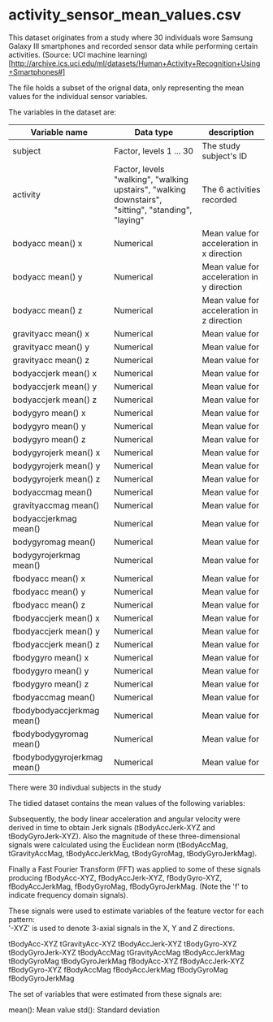 activity_sensor_mean_values.csv 
=================

This dataset originates from a study where 30 individuals wore Samsung Galaxy III smartphones and recorded sensor data while performing certain activities.
(Source: UCI machine learning)[http://archive.ics.uci.edu/ml/datasets/Human+Activity+Recognition+Using+Smartphones#]

The file holds a subset of the orignal data, only representing the mean values for the individual sensor variables.

The variables in the dataset are:


|Variable name| Data type |description
-----------------------|---------------------------|------------------------
subject| Factor, levels 1 ... 30| The study subject's ID
activity| Factor, levels "walking", "walking upstairs", "walking downstairs", "sitting", "standing", "laying"|The 6 activities recorded
bodyacc mean() x|Numerical | Mean value for acceleration in x direction
bodyacc mean() y|Numerical | Mean value for acceleration in y direction
bodyacc mean() z|Numerical | Mean value for acceleration in z direction
 gravityacc mean() x|Numerical | Mean value for
 gravityacc mean() y|Numerical | Mean value for
 gravityacc mean() z| Numerical | Mean value for
 bodyaccjerk mean() x| Numerical | Mean value for
 bodyaccjerk mean() y| Numerical | Mean value for
 bodyaccjerk mean() z| Numerical | Mean value for
 bodygyro mean() x| Numerical | Mean value for
 bodygyro mean() y| Numerical | Mean value for
 bodygyro mean() z| Numerical | Mean value for
 bodygyrojerk mean() x| Numerical | Mean value for
 bodygyrojerk mean() y| Numerical | Mean value for
 bodygyrojerk mean() z| Numerical | Mean value for
 bodyaccmag mean()| Numerical | Mean value for
 gravityaccmag mean()| Numerical | Mean value for
 bodyaccjerkmag mean()| Numerical | Mean value for
 bodygyromag mean()| Numerical | Mean value for
 bodygyrojerkmag mean()| Numerical | Mean value for
 fbodyacc mean() x| Numerical | Mean value for
 fbodyacc mean() y| Numerical | Mean value for
 fbodyacc mean() z| Numerical | Mean value for
 fbodyaccjerk mean() x| Numerical | Mean value for
 fbodyaccjerk mean() y| Numerical | Mean value for
 fbodyaccjerk mean() z| Numerical | Mean value for
 fbodygyro mean() x| Numerical | Mean value for
 fbodygyro mean() y| Numerical | Mean value for
 fbodygyro mean() z| Numerical | Mean value for
 fbodyaccmag mean()| Numerical | Mean value for
 fbodybodyaccjerkmag mean()| Numerical | Mean value for
 fbodybodygyromag mean()| Numerical | Mean value for
 fbodybodygyrojerkmag mean()| Numerical | Mean value for


There were 30 indivdual subjects in the study

The tidied dataset contains the mean values of the following variables:

Subsequently, the body linear acceleration and angular velocity were derived in time to obtain Jerk signals (tBodyAccJerk-XYZ and tBodyGyroJerk-XYZ). Also the magnitude of these three-dimensional signals were calculated using the Euclidean norm (tBodyAccMag, tGravityAccMag, tBodyAccJerkMag, tBodyGyroMag, tBodyGyroJerkMag). 

Finally a Fast Fourier Transform (FFT) was applied to some of these signals producing fBodyAcc-XYZ, fBodyAccJerk-XYZ, fBodyGyro-XYZ, fBodyAccJerkMag, fBodyGyroMag, fBodyGyroJerkMag. (Note the 'f' to indicate frequency domain signals). 

These signals were used to estimate variables of the feature vector for each pattern:  
'-XYZ' is used to denote 3-axial signals in the X, Y and Z directions.

tBodyAcc-XYZ
tGravityAcc-XYZ
tBodyAccJerk-XYZ
tBodyGyro-XYZ
tBodyGyroJerk-XYZ
tBodyAccMag
tGravityAccMag
tBodyAccJerkMag
tBodyGyroMag
tBodyGyroJerkMag
fBodyAcc-XYZ
fBodyAccJerk-XYZ
fBodyGyro-XYZ
fBodyAccMag
fBodyAccJerkMag
fBodyGyroMag
fBodyGyroJerkMag

The set of variables that were estimated from these signals are: 

mean(): Mean value
std(): Standard deviation